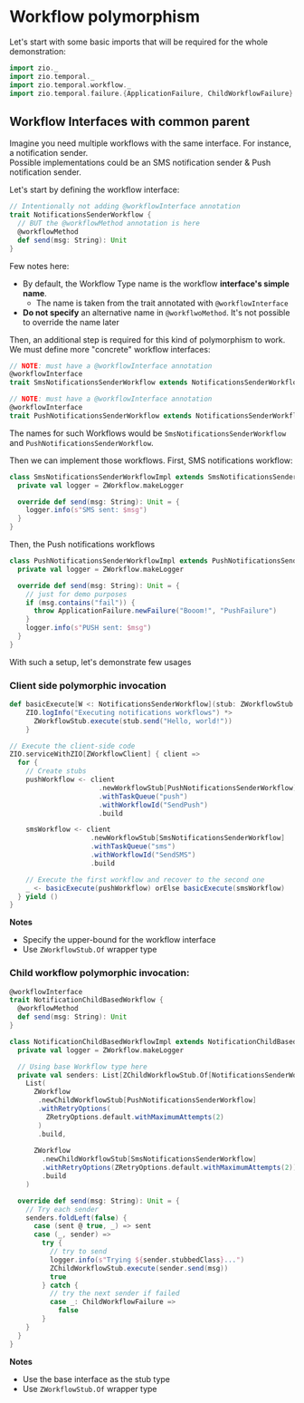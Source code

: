 # Workflow polymorphism

<head>
  <meta charset="UTF-8" />
  <meta name="description" content="ZIO Temporal workflow polymorphism" />
  <meta name="keywords" content="ZIO Temporal workflow polymorphism, Scala Temporal workflow polymorphism" />
</head>

Let's start with some basic imports that will be required for the whole demonstration:

```scala mdoc:silent
import zio._
import zio.temporal._
import zio.temporal.workflow._
import zio.temporal.failure.{ApplicationFailure, ChildWorkflowFailure}
```

## Workflow Interfaces with common parent
Imagine you need multiple workflows with the same interface. For instance, a notification sender.  
Possible implementations could be an SMS notification sender & Push notification sender.

Let's start by defining the workflow interface:

```scala mdoc:silent
// Intentionally not adding @workflowInterface annotation
trait NotificationsSenderWorkflow {
  // BUT the @workflowMethod annotation is here
  @workflowMethod
  def send(msg: String): Unit
}
```

Few notes here:
- By default, the Workflow Type name is the workflow **interface's simple name**.
  - The name is taken from the trait annotated with `@workflowInterface`
- **Do not specify** an alternative name in `@workflwoMethod`. It's not possible to override the name later 

Then, an additional step is required for this kind of polymorphism to work.  
We must define more "concrete" workflow interfaces:

```scala mdoc:silent
// NOTE: must have a @workflowInterface annotation
@workflowInterface
trait SmsNotificationsSenderWorkflow extends NotificationsSenderWorkflow

// NOTE: must have a @workflowInterface annotation
@workflowInterface
trait PushNotificationsSenderWorkflow extends NotificationsSenderWorkflow
```

The names for such Workflows would be `SmsNotificationsSenderWorkflow` and `PushNotificationsSenderWorkflow`.

Then we can implement those workflows. First, SMS notifications workflow:
```scala mdoc:silent
class SmsNotificationsSenderWorkflowImpl extends SmsNotificationsSenderWorkflow {
  private val logger = ZWorkflow.makeLogger

  override def send(msg: String): Unit = {
    logger.info(s"SMS sent: $msg")
  }
}
```

Then, the Push notifications workflows
```scala mdoc:silent
class PushNotificationsSenderWorkflowImpl extends PushNotificationsSenderWorkflow {
  private val logger = ZWorkflow.makeLogger

  override def send(msg: String): Unit = {
    // just for demo purposes
    if (msg.contains("fail")) {
      throw ApplicationFailure.newFailure("Booom!", "PushFailure")
    }
    logger.info(s"PUSH sent: $msg")
  }
}
```

With such a setup, let's demonstrate few usages

### Client side polymorphic invocation

```scala mdoc:silent
def basicExecute[W <: NotificationsSenderWorkflow](stub: ZWorkflowStub.Of[W]): TemporalIO[Unit] = {
    ZIO.logInfo("Executing notifications workflows") *>
      ZWorkflowStub.execute(stub.send("Hello, world!"))
    }

// Execute the client-side code
ZIO.serviceWithZIO[ZWorkflowClient] { client =>
  for {
    // Create stubs
    pushWorkflow <- client
                      .newWorkflowStub[PushNotificationsSenderWorkflow]
                      .withTaskQueue("push")
                      .withWorkflowId("SendPush")
                      .build

    smsWorkflow <- client
                    .newWorkflowStub[SmsNotificationsSenderWorkflow]
                    .withTaskQueue("sms")
                    .withWorkflowId("SendSMS")
                    .build

    // Execute the first workflow and recover to the second one
    _ <- basicExecute(pushWorkflow) orElse basicExecute(smsWorkflow)
  } yield ()
}
```

**Notes**
- Specify the upper-bound for the workflow interface
- Use `ZWorkflowStub.Of` wrapper type

### Child workflow polymorphic invocation:

```scala mdoc:silent
@workflowInterface
trait NotificationChildBasedWorkflow {
  @workflowMethod
  def send(msg: String): Unit
}

class NotificationChildBasedWorkflowImpl extends NotificationChildBasedWorkflow {
  private val logger = ZWorkflow.makeLogger

  // Using base Workflow type here
  private val senders: List[ZChildWorkflowStub.Of[NotificationsSenderWorkflow]] =
    List(
      ZWorkflow
       .newChildWorkflowStub[PushNotificationsSenderWorkflow]
       .withRetryOptions(
         ZRetryOptions.default.withMaximumAttempts(2)
       )
       .build,
      
      ZWorkflow
        .newChildWorkflowStub[SmsNotificationsSenderWorkflow]
        .withRetryOptions(ZRetryOptions.default.withMaximumAttempts(2))
        .build
    )

  override def send(msg: String): Unit = {
    // Try each sender
    senders.foldLeft(false) {
      case (sent @ true, _) => sent
      case (_, sender) =>
        try {
          // try to send
          logger.info(s"Trying ${sender.stubbedClass}...")
          ZChildWorkflowStub.execute(sender.send(msg))
          true
        } catch {
          // try the next sender if failed
          case _: ChildWorkflowFailure =>
            false
        }
    }
  }
}
```

**Notes**
- Use the base interface as the stub type
- Use `ZWorkflowStub.Of` wrapper type

